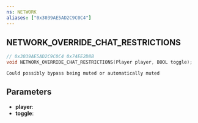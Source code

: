 ```yaml
---
ns: NETWORK
aliases: ["0x3039AE5AD2C9C0C4"]
---
```

## NETWORK_OVERRIDE_CHAT_RESTRICTIONS

```c
// 0x3039AE5AD2C9C0C4 0x74EE2D8B
void NETWORK_OVERRIDE_CHAT_RESTRICTIONS(Player player, BOOL toggle);
```

```
Could possibly bypass being muted or automatically muted  
```

## Parameters
* **player**: 
* **toggle**: 

